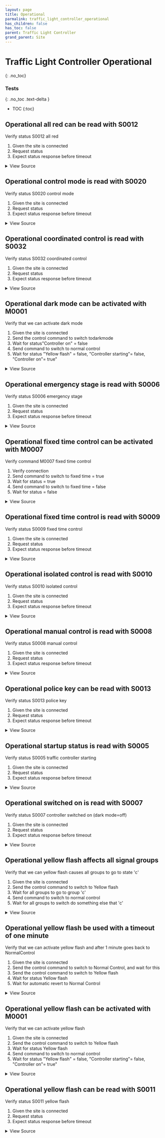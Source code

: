 ```yaml
---
layout: page
title: Operational
parmalink: traffic_light_controller_operational
has_children: false
has_toc: false
parent: Traffic Light Controller
grand_parent: Site
---
```


# Traffic Light Controller Operational
{: .no_toc}



### Tests
{: .no_toc .text-delta }

- TOC
{:toc}

## Operational all red can be read with S0012

Verify status S0012 all red

1. Given the site is connected
2. Request status
3. Expect status response before timeout

<details markdown="block">
  <summary>
     View Source
  </summary>
```ruby
Validator::Site.connected do |task,supervisor,site|
  if RSMP::Proxy.version_meets_requirement?( site.sxl_version, '>=1.1' )
    status_list = { S0012: [:status,:intersection,:source] }
  else
    status_list = { S0012: [:status,:intersection] }
  end
  request_status_and_confirm site, "all-red status", status_list
end
```
</details>




## Operational control mode is read with S0020

Verify status S0020 control mode

1. Given the site is connected
2. Request status
3. Expect status response before timeout

<details markdown="block">
  <summary>
     View Source
  </summary>
```ruby
Validator::Site.connected do |task,supervisor,site|
  request_status_and_confirm site, "control mode",
    { S0020: [:controlmode,:intersection] }
end
```
</details>




## Operational coordinated control is read with S0032

Verify status S0032 coordinated control

1. Given the site is connected
2. Request status
3. Expect status response before timeout

<details markdown="block">
  <summary>
     View Source
  </summary>
```ruby
Validator::Site.connected do |task,supervisor,site|
  status_list = { S0032: [:status,:intersection,:source] }
  request_status_and_confirm site, "coordinated control status", status_list
end
```
</details>




## Operational dark mode can be activated with M0001

Verify that we can activate dark mode

1. Given the site is connected
2. Send the control command to switch todarkmode
3. Wait for status"Controller on" = false
4. Send command to switch to normal control
5. Wait for status "Yellow flash" = false, "Controller starting"= false, "Controller on"= true"

<details markdown="block">
  <summary>
     View Source
  </summary>
```ruby
Validator::Site.connected do |task,supervisor,site|
  prepare task, site
  switch_dark_mode
  switch_normal_control
end
```
</details>




## Operational emergency stage is read with S0006

Verify status S0006 emergency stage

1. Given the site is connected
2. Request status
3. Expect status response before timeout

<details markdown="block">
  <summary>
     View Source
  </summary>
```ruby
Validator::Site.connected do |task,supervisor,site|
  request_status_and_confirm site, "emergency stage status",
    { S0006: [:status,:emergencystage] }
end
```
</details>




## Operational fixed time control can be activated with M0007

Verify command M0007 fixed time control

1. Verify connection
2. Send command to switch to fixed time = true
3. Wait for status = true
4. Send command to switch to fixed time = false
5. Wait for status = false

<details markdown="block">
  <summary>
     View Source
  </summary>
```ruby
Validator::Site.connected do |task,supervisor,site|
  prepare task, site
  switch_fixed_time 'True'
  switch_fixed_time 'False'
end
```
</details>




## Operational fixed time control is read with S0009

Verify status S0009 fixed time control

1. Given the site is connected
2. Request status
3. Expect status response before timeout

<details markdown="block">
  <summary>
     View Source
  </summary>
```ruby
Validator::Site.connected do |task,supervisor,site|
  if RSMP::Proxy.version_meets_requirement?( site.sxl_version, '>=1.1' )
    status_list = { S0009: [:status,:intersection,:source] }
  else
    status_list = { S0009: [:status,:intersection] }
  end
  request_status_and_confirm site, "fixed time control status", status_list
end
```
</details>




## Operational isolated control is read with S0010

Verify status S0010 isolated control

1. Given the site is connected
2. Request status
3. Expect status response before timeout

<details markdown="block">
  <summary>
     View Source
  </summary>
```ruby
Validator::Site.connected do |task,supervisor,site|
  if RSMP::Proxy.version_meets_requirement?( site.sxl_version, '>=1.1' )
    status_list = { S0010: [:status,:intersection,:source] }
  else
    status_list = { S0010: [:status,:intersection] }
  end
  request_status_and_confirm site, "isolated control status", status_list
end
```
</details>




## Operational manual control is read with S0008

Verify status S0008 manual control

1. Given the site is connected
2. Request status
3. Expect status response before timeout

<details markdown="block">
  <summary>
     View Source
  </summary>
```ruby
Validator::Site.connected do |task,supervisor,site|
  if RSMP::Proxy.version_meets_requirement?( site.sxl_version, '>=1.1' )
    status_list = { S0008: [:status,:intersection,:source] }
  else
    status_list = { S0008: [:status,:intersection] }
  end
  request_status_and_confirm site, "manual control status", status_list
end
```
</details>




## Operational police key can be read with S0013

Verify status S0013 police key

1. Given the site is connected
2. Request status
3. Expect status response before timeout

<details markdown="block">
  <summary>
     View Source
  </summary>
```ruby
Validator::Site.connected do |task,supervisor,site|
  request_status_and_confirm site, "police key",
    { S0013: [:status] }
end
```
</details>




## Operational startup status is read with S0005

Verify status S0005 traffic controller starting

1. Given the site is connected
2. Request status
3. Expect status response before timeout

<details markdown="block">
  <summary>
     View Source
  </summary>
```ruby
Validator::Site.connected do |task,supervisor,site|
  request_status_and_confirm site, "traffic controller starting (true/false)",
    { S0005: [:status] }
end
```
</details>




## Operational switched on is read with S0007

Verify status S0007 controller switched on (dark mode=off)

1. Given the site is connected
2. Request status
3. Expect status response before timeout

<details markdown="block">
  <summary>
     View Source
  </summary>
```ruby
Validator::Site.connected do |task,supervisor,site|
  if RSMP::Proxy.version_meets_requirement?( site.sxl_version, '>=1.1' )
    status_list = { S0007: [:status,:intersection,:source] }
  else
    status_list = { S0007: [:status,:intersection] }
  end
  request_status_and_confirm site, "controller switch on (dark mode=off)", status_list
end
```
</details>




## Operational yellow flash affects all signal groups

Verify that we can yellow flash causes all groups to go to state 'c'

1. Given the site is connected
2. Send the control command to switch to Yellow flash
3. Wait for all groups to go to group 'c'
4. Send command to switch to normal control
5. Wait for all groups to switch do something else that 'c'

<details markdown="block">
  <summary>
     View Source
  </summary>
```ruby
Validator::Site.connected do |task,supervisor,site|
  prepare task, site
  timeout =  10
  switch_yellow_flash
  wait_for_groups 'c', timeout: timeout      # c mean s yellow flash
  switch_normal_control
  wait_for_groups '[^c]', timeout: timeout   # not c, ie. not yellow flash
end
```
</details>




## Operational yellow flash be used with a timeout of one minute

Verify that we can activate yellow flash and after 1 minute goes back to NormalControl

1. Given the site is connected
2. Send the control command to switch to Normal Control, and wait for this
2. Send the control command to switch to Yellow flash
3. Wait for status Yellow flash
5. Wait for automatic revert to Normal Control

<details markdown="block">
  <summary>
     View Source
  </summary>
```ruby
Validator::Site.connected do |task,supervisor,site|
  prepare task, site
  switch_normal_control
  minutes = 1
  switch_yellow_flash timeout_minutes: minutes
  wait_normal_control timeout: minutes*60 + Validator.config['timeouts']['functional_position']
end
```
</details>




## Operational yellow flash can be activated with M0001

Verify that we can activate yellow flash

1. Given the site is connected
2. Send the control command to switch to Yellow flash
3. Wait for status Yellow flash
4. Send command to switch to normal control
5. Wait for status "Yellow flash" = false, "Controller starting"= false, "Controller on"= true"

<details markdown="block">
  <summary>
     View Source
  </summary>
```ruby
Validator::Site.connected do |task,supervisor,site|
  prepare task, site
  switch_yellow_flash
  switch_normal_control
end
```
</details>




## Operational yellow flash can be read with S0011

Verify status S0011 yellow flash

1. Given the site is connected
2. Request status
3. Expect status response before timeout

<details markdown="block">
  <summary>
     View Source
  </summary>
```ruby
Validator::Site.connected do |task,supervisor,site|
  if RSMP::Proxy.version_meets_requirement?( site.sxl_version, '>=1.1' )
    status_list = { S0011: [:status,:intersection,:source] }
  else
    status_list = { S0011: [:status,:intersection] }
  end
  request_status_and_confirm site, "yellow flash status", status_list
end
```
</details>


